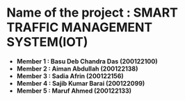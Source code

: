 # Name of the project : SMART TRAFFIC MANAGEMENT SYSTEM(IOT)
- **Member 1 : Basu Deb Chandra Das (200122100)**
- **Member 2 : Aiman Abdullah (200122138)**
- **Member 3 : Sadia Afrin (200122156)**
- **Member 4 : Sajib Kumar Barai (200122099)**
- **Member 5 : Maruf Ahmed (200122133)** 
